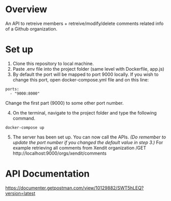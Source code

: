 # Overview
An API to retreive members + retreive/modify/delete comments related info of a Github organization. 

# Set up
1. Clone this repository to local machine.
2. Paste .env file into the project folder (same level with Dockerfile, app.js)
3. By default the port will be mapped to port 9000 locally. 
If you wish to change this port, open docker-compose.yml file and on this line:
```
ports:
  - "9000:8000"
```
Change the first part (9000) to some other port number.

4. On the terminal, navigate to the project folder and type the following command.
```
docker-compose up
```
5. The server has been set up. You can now call the APIs.
*(Do remember to update the port number if you changed the default value in step 3.)*
For example retrieving all comments from Xendit organization
/GET http://localhost:9000/orgs/xendit/comments

# API Documentation
https://documenter.getpostman.com/view/10129882/SWT5hLEQ?version=latest
